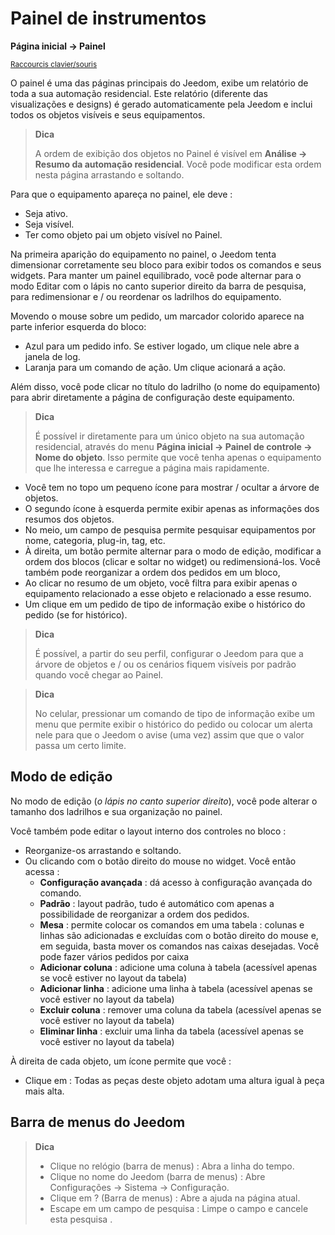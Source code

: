 # Painel de instrumentos
**Página inicial → Painel**

<small>[Raccourcis clavier/souris](shortcuts.md)</small>

O painel é uma das páginas principais do Jeedom, exibe um relatório de toda a sua automação residencial.
Este relatório (diferente das visualizações e designs) é gerado automaticamente pela Jeedom e inclui todos os objetos visíveis e seus equipamentos.

> **Dica**
>
> A ordem de exibição dos objetos no Painel é visível em **Análise → Resumo da automação residencial**. Você pode modificar esta ordem nesta página arrastando e soltando.

Para que o equipamento apareça no painel, ele deve :
- Seja ativo.
- Seja visível.
- Ter como objeto pai um objeto visível no Painel.

Na primeira aparição do equipamento no painel, o Jeedom tenta dimensionar corretamente seu bloco para exibir todos os comandos e seus widgets.
Para manter um painel equilibrado, você pode alternar para o modo Editar com o lápis no canto superior direito da barra de pesquisa, para redimensionar e / ou reordenar os ladrilhos do equipamento.

Movendo o mouse sobre um pedido, um marcador colorido aparece na parte inferior esquerda do bloco:
- Azul para um pedido info. Se estiver logado, um clique nele abre a janela de log.
- Laranja para um comando de ação. Um clique acionará a ação.

Além disso, você pode clicar no título do ladrilho (o nome do equipamento) para abrir diretamente a página de configuração deste equipamento.

> **Dica**
>
> É possível ir diretamente para um único objeto na sua automação residencial, através do menu **Página inicial → Painel de controle → Nome do objeto**.
> Isso permite que você tenha apenas o equipamento que lhe interessa e carregue a página mais rapidamente.

- Você tem no topo um pequeno ícone para mostrar / ocultar a árvore de objetos.
- O segundo ícone à esquerda permite exibir apenas as informações dos resumos dos objetos.
- No meio, um campo de pesquisa permite pesquisar equipamentos por nome, categoria, plug-in, tag, etc.
- À direita, um botão permite alternar para o modo de edição, modificar a ordem dos blocos (clicar e soltar no widget) ou redimensioná-los. Você também pode reorganizar a ordem dos pedidos em um bloco,
- Ao clicar no resumo de um objeto, você filtra para exibir apenas o equipamento relacionado a esse objeto e relacionado a esse resumo.
- Um clique em um pedido de tipo de informação exibe o histórico do pedido (se for histórico).

> **Dica**
>
> É possível, a partir do seu perfil, configurar o Jeedom para que a árvore de objetos e / ou os cenários fiquem visíveis por padrão quando você chegar ao Painel.

> **Dica**
>
> No celular, pressionar um comando de tipo de informação exibe um menu que permite exibir o histórico do pedido ou colocar um alerta nele para que o Jeedom o avise (uma vez) assim que que o valor passa um certo limite.


## Modo de edição

No modo de edição (*o lápis no canto superior direito*), você pode alterar o tamanho dos ladrilhos e sua organização no painel.

Você também pode editar o layout interno dos controles no bloco :

- Reorganize-os arrastando e soltando.
- Ou clicando com o botão direito do mouse no widget. Você então acessa :
    - **Configuração avançada** : dá acesso à configuração avançada do comando.
    - **Padrão** : layout padrão, tudo é automático com apenas a possibilidade de reorganizar a ordem dos pedidos.
    - **Mesa** : permite colocar os comandos em uma tabela : colunas e linhas são adicionadas e excluídas com o botão direito do mouse e, em seguida, basta mover os comandos nas caixas desejadas. Você pode fazer vários pedidos por caixa
    - **Adicionar coluna** : adicione uma coluna à tabela (acessível apenas se você estiver no layout da tabela)
    - **Adicionar linha** : adicione uma linha à tabela (acessível apenas se você estiver no layout da tabela)
    - **Excluir coluna** : remover uma coluna da tabela (acessível apenas se você estiver no layout da tabela)
    - **Eliminar linha** : excluir uma linha da tabela (acessível apenas se você estiver no layout da tabela)

À direita de cada objeto, um ícone permite que você :

- Clique em : Todas as peças deste objeto adotam uma altura igual à peça mais alta.

## Barra de menus do Jeedom

> **Dica**
>
> - Clique no relógio (barra de menus) : Abra a linha do tempo.
> - Clique no nome do Jeedom (barra de menus) : Abre Configurações → Sistema → Configuração.
> - Clique em ? (Barra de menus) : Abre a ajuda na página atual.
> - Escape em um campo de pesquisa : Limpe o campo e cancele esta pesquisa .
